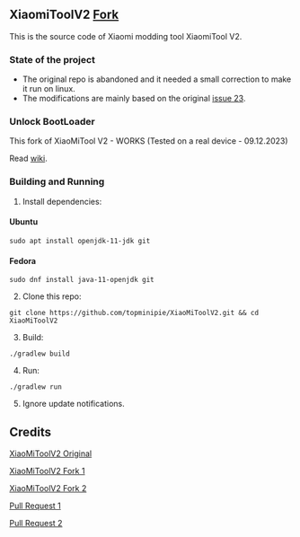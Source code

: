 ## XiaomiToolV2 [Fork](https://github.com/francescotescari/XiaoMiToolV2/compare/refactor/distribution...topminipie:XiaoMiToolV2:main)

This is the source code of Xiaomi modding tool XiaomiTool V2.

### State of the project
  - The original repo is abandoned and it needed a small correction to make it run on linux.
  - The modifications are mainly based on the original [issue 23](https://github.com/francescotescari/XiaoMiToolV2/issues/23).

### Unlock BootLoader

This fork of XiaoMiTool V2 - WORKS (Tested on a real device - 09.12.2023)

Read [wiki](https://github.com/topminipie/XiaoMiToolV2/wiki/Unlock-BootLoader).

### Building and Running 

1. Install dependencies:

#### Ubuntu
```
sudo apt install openjdk-11-jdk git
```

#### Fedora
```
sudo dnf install java-11-openjdk git
```

2. Clone this repo:
```
git clone https://github.com/topminipie/XiaoMiToolV2.git && cd XiaoMiToolV2
```
3. Build:
```
./gradlew build
```

4. Run:
```
./gradlew run
```
5. Ignore update notifications.

## Credits

[XiaoMiToolV2 Original](https://github.com/francescotescari/XiaoMiToolV2)

[XiaoMiToolV2 Fork 1](https://github.com/Nik-Kot/XiaoMiToolV2/tree/linux)

[XiaoMiToolV2 Fork 2](https://github.com/tkapias/XiaoMiToolV2)

[Pull Request 1](https://github.com/francescotescari/XiaoMiToolV2/pull/103)

[Pull Request 2](https://github.com/francescotescari/XiaoMiToolV2/pull/98)
